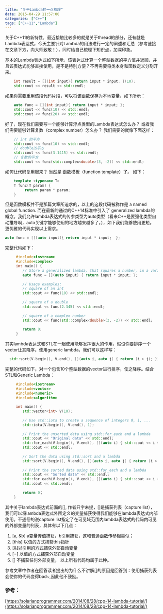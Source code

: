 ```yaml
---
title: "关于Lambda的一点梳理"
date: 2015-04-29 11:57:00
categories: ["C++"]
tags: ["C++11","Lambda"]
---
```


关于C++11的新特性，最近接触比较多的就是关于thread的部分，还有就是Lambda表达式，今天主要针对Lambda的用法进行一定的阐述和汇总（参考链接在文章下方，向大师致敬！），同时给自己梳理下知识点，加深印象。 

<!-- more -->

基本的Lambda表达式如下所示，该表达式计算一个整型数据的平方值并返回，并且该表达式能够直接使用，是不是特别方便？不再需要将类本身和函数定义分割开来。

``` C++
    int result = [](int input){ return input * input; }(10);
    std::cout << result << std::endl;
```

如果你需要重用该段代码片段，可以将该函数保存为本地变量，如下所示：

``` C++
    auto func = [](int input){ return input * input; };
    std::cout << func(10) << std::endl;
    std::cout << func(20) << std::endl;
```

好了，现在我们需要写一个能够计算浮点类型的Lambda表达式怎么办？ 或者我们需要能够计算复数（complex number）怎么办？ 我们需要的就像下面这样：

``` C++
    // int 的平方
    std::cout << func(10) << std::endl;
    // double的平方
    std::cout << func(3.1415) << std::endl;
    // 复数的平方
    std::cout << func(std::complex<double>(3, -2)) << std::endl;
```

如何让代码复用起来？ 当然是 函数模板（function template）了。 如下：


``` C++
    template <typename T>
    T func(T param) {
         return param * param;
    }
```
但是函数模板并不是那篇文章所追求的，以上的这段代码被称作是 a named global function. 而在最新的通过的C++14标准中引入了 generalized lambda的概念。我们允许lambda表达式的传参类型为auto类型（看来C++是要强化类型自动推导啊，auto关键字能够使用的地方越来越多了。），如下我们能够使用更短，更优雅的代码实现以上需求。

    
``` C++
auto func = [](auto input){ return input * input;  };
```

完整代码如下：

``` C++
     #include<iostream>
     #include<complex>
     int main() {
        // Store a generalized lambda, that squares a number, in a variable
        auto func = [](auto input) { return input * input; };
  
        // Usage examples:
        // square of an int
        std::cout << func(10) << std::endl;
 
        // square of a double
        std::cout << func(2.345) << std::endl;
 
        // square of a complex number
        std::cout << func(std::complex<double>(3, -2)) << std::endl;
 
        return 0;
     }
```
其实lambda表达式和STL在一起使用能够发挥很大的作用，假设你要排序一个vector让其降序，使用generic lambda，我们可以这样写：

  
``` C++
  std::sort(V.begin(), V.end(), [](auto i, auto j) { return (i > j); });
```

完整的代码如下，对一个包含10个整型数据的vector进行排序，使之降序。结合STL和Generic Lambda：

``` C++
     #include<iostream>
     #include<vector>
     #include<numeric>
     #include<algorithm>
	    
	 int main() {
        std::vector<int> V(10);
      
        // Use std::iota to create a sequence of integers 0, 1, ...
        std::iota(V.begin(), V.end(), 1);
     
        // Print the unsorted data using std::for_each and a lambda
        std::cout << "Original data" << std::endl;
        std::for_each(V.begin(), V.end(), [](auto i) { std::cout << i << " "; });
        std::cout << std::endl;
 
        // Sort the data using std::sort and a lambda
        std::sort(V.begin(), V.end(), [](auto i, auto j) { return (i > j); });
     
        // Print the sorted data using std::for_each and a lambda
        std::cout << "Sorted data" << std::endl;
        std::for_each(V.begin(), V.end(), [](auto i) { std::cout << i << " "; });
        std::cout << std::endl;
 
        return 0；
    }
```

其中关于lambda表达式前面的[], 作者只字未提，[]是捕获列表（capture list），我们可以将lambda表达式外围定义的变量捕获使得我们能够在lambda表达式内部使用。不通俗的说capture list指定了在可见域范围内lambda表达式的代码内可见的外部变量的列表，具体有以下几点：
1. [a, &b] a变量传值捕获，b引用捕获，这和普通函数传参相类似；
2. [this] 以值的方式捕获this指针
3. [&]以引用的方式捕获外部自动变量
4. [=] 以值的方式捕获外部自动变量
5. [] 不捕获任何外部变量， 以上所有代码均属于此种。

参考文章中作者在回答读者提出的为什么不讲解[]的原因是回答到：使用捕获列表会使你的代码变得bad~,因此他不鼓励。



### 参考：
[https://solarianprogrammer.com/2014/08/28/cpp-14-lambda-tutorial/](https://solarianprogrammer.com/2014/08/28/cpp-14-lambda-tutorial/)

